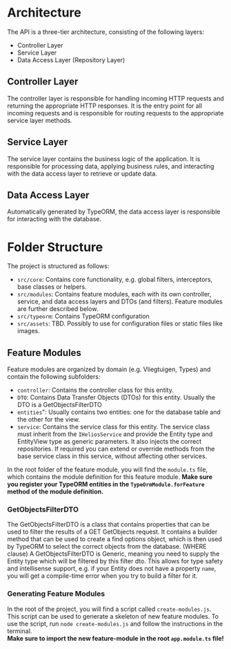 # Architecture
The API is a three-tier architecture, consisting of the following layers:
- Controller Layer
- Service Layer
- Data Access Layer (Repository Layer)

## Controller Layer
The controller layer is responsible for handling incoming HTTP requests and returning the appropriate HTTP responses. 
It is the entry point for all incoming requests and is responsible for routing requests to the appropriate service layer methods.

## Service Layer
The service layer contains the business logic of the application. 
It is responsible for processing data, applying business rules, and interacting with the data access layer to retrieve or update data.

## Data Access Layer
Automatically generated by TypeORM, the data access layer is responsible for interacting with the database.


# Folder Structure
The project is structured as follows:
- `src/core`: Contains core functionality, e.g. global filters, interceptors, base classes or helpers.
- `src/modules`: Contains feature modules, each with its own controller, service, and data access layers and DTOs (and filters). Feature modules are further described below.
- `src/typeorm`: Contains TypeORM configuration
- `src/assets`: TBD. Possibly to use for configuration files or static files like images.

## Feature Modules
Feature modules are organized by domain (e.g. Vliegtuigen, Types) and contain the following subfolders:
- `controller`: Contains the controller class for this entity.
- `DTO`: Contains Data Transfer Objects (DTOs) for this entity. Usually the DTO is a GetObjectsFilterDTO
- `entities`": Usually contains two entities: one for the database table and the other for the view.
- `service`: Contains the service class for this entity. 
   The service class must inherit from the `IHeliosService` and provide the Entity type and EntityView type as generic parameters.
   It also injects the correct repositories. If required you can extend or override methods from the base service class in this service, without affecting other services.

In the root folder of the feature module, you will find the `module.ts` file, which contains the module definition for this feature module.
**Make sure you register your TypeORM entities in the `TypeOrmModule.forFeature` method of the module definition.**

### GetObjectsFilterDTO
The GetObjectsFilterDTO is a class that contains properties that can be used to filter the results of a GET GetObjects request.
It contains a builder method that can be used to create a find options object, which is then used by TypeORM to select the correct objects from the database. (WHERE clause)
A GetObjectsFilterDTO is Generic, meaning you need to supply the Entity type which will be filtered by this filter dto.
This allows for type safety and intellisense support, e.g. if your Entity does not have a property `name`, you will get a compile-time error when you try to build a filter for it.

### Generating Feature Modules
In the root of the project, you will find a script called `create-modules.js`. This script can be used to generate a skeleton of new feature modules.
To use the script, run `node create-modules.js` and follow the instructions in the terminal.  
**Make sure to import the new feature-module in the root `app.module.ts` file!**

